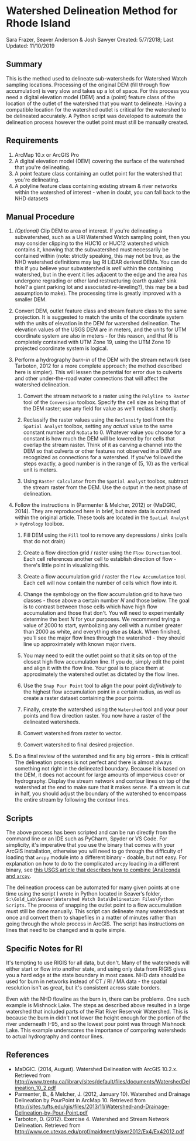 # Watershed Delineation Method for Rhode Island

Sara Frazer, Seaver Anderson & Josh Sawyer
Created: 5/7/2018; Last Updated: 11/10/2019

## Summary

This is the method used to delineate sub-watersheds for Watershed Watch sampling locations. Processing of the original DEM (fill through flow accumulation) is very slow and takes up a lot of space. For this process you need a digital elevation model (DEM) and a (point) feature class of the location of the outlet of the watershed that you want to delineate. Having a compatible location for the watershed outlet is critical for the watershed to be delineated accurately. A Python script was developed to automate the delineation process however the outlet point must still be manually created.

## Requirements

1. ArcMap 10.x or ArcGIS Pro
2. A digital elevation model (DEM) covering the surface of the watershed that you're delineating.
3. A point feature class containing an outlet point for the watershed that you're delineating.
4. A polyline feature class containing existing stream & river networks within the watershed of interest - when in doubt, you can fall back to the NHD datasets

## Manual Procedure

1. _(Optional)_ Clip DEM to area of interest. If you're delineating a subwatershed, such as a URI Watershed Watch sampling point, then you may consider clipping to the HUC10 or HUC12 watershed which contains it, knowing that the subwatershed must necessarily be contained within (note: strictly speaking, this may not be true, as the NHD watershed definitions may lag RI LiDAR derived DEMs. You can do this if you believe your subwatershed is _well_ within the containing watershed, but in the event it lies adjacent to the edge and the area has undergone regrading or other land restructuring (earth quake? sink hole? a giant parking lot and associated re-leveling?), this may be a bad assumption to make). The processing time is greatly improved with a smaller DEM.

2. Convert DEM, outlet feature class and stream feature class to the same projection. It is suggested to match the units of the coordinate system with the units of elevation in the DEM for watershed delineation. The elevation values of the USGS DEM are in meters, and the units for UTM coordinate system are also in meters - for this reason, and that RI is completely contained with UTM Zone 19, using the UTM Zone 19 projected coordinate system is logical.

3. Perform a hydrography _burn-in_ of the DEM with the stream network (see Tarboton, 2012 for a more complete approach; the method described here is simpler). This will lessen the potential for error due to culverts and other under-the-road water connections that will affect the watershed delineation.
    1. Convert the stream network to a raster using the `Polyline to Raster` tool of the `Conversion` toolbox. Specify the cell size as being that of the DEM raster; use any field for value as we'll reclass it shortly.

    2. Reclassify the raster values using the `Reclassify` tool from the `Spatial Analyst` toolbox, setting any _actual_ value to the same constant number and `NoData` to 0. Whatever value you choose for a constant is how much the DEM will be lowered by for cells that overlap the stream raster. Think of it as carving a channel into the DEM so that culverts or other features not observed in a DEM are recognized as connections for a watershed. If you've followed the steps exactly, a good number is in the range of (5, 10) as the vertical unit is meters.

    3. Using `Raster Calculator` from the `Spatial Analyst` toolbox, subtract the stream raster from the DEM. Use the output in the next phase of delineation.

4. Follow the instructions in (Parmenter & Melcher, 2012) or (MaDGIC, 2014). They are reproduced here in brief, but more data is contained within the original article. These tools are located in the `Spatial Analyst` > `Hydrology` toolbox.
    1. Fill DEM using the `Fill` tool to remove any depressions / sinks (cells that do not drain)

    2. Create a flow direction grid / raster using the `Flow Direction` tool. Each cell references another cell to establish direction of flow - there's little point in visualizing this.

    3. Create a flow accumulation grid / raster the `Flow Accumulation` tool. Each cell will now contain the number of cells which flow into it.

    4. Change the symbology on the flow accumulation grid to have two classes - those above a certain number _N_ and those below. The goal is to contrast between those cells which have high flow accumulation and those that don't. You will need to experimentally determine the best _N_ for your purposes. We recommend trying a value of 2000 to start, symbolizing any cell with a number greater than 2000 as white, and everything else as black. When finished, you'll see the major flow lines through the watershed - they should line up approximately with known major rivers.

    5. You may need to edit the outlet point so that it sits on top of the closest high flow accumulation line. If you do, simply edit the point and align it with the flow line. Your goal is to place them at approximately the watershed outlet as dictated by the flow lines.

    6. Use the `Snap Pour Point` tool to align the pour point _definitively_ to the highest flow accumulation point in a certain radius, as well as create a raster dataset containing the pour points.

    7. Finally, create the watershed using the `Watershed` tool and your pour points and flow direction raster. You now have a raster of the delineated watersheds.

    8. Convert watershed from raster to vector.

    9. Convert watershed to final desired projection.

5. Do a final review of the watershed and fix any big errors - this is critical! The delineation process is not perfect and there is almost always something not right in the delineated boundary. Because it is based on the DEM, it does not account for large amounts of impervious cover or hydrography. Display the stream network and contour lines on top of the watershed at the end to make sure that it makes sense. If a stream is cut in half, you should adjust the boundary of the watershed to encompass the entire stream by following the contour lines.

## Scripts

The above process has been scripted and can be run directly from the command line or an IDE such as PyCharm, Spyder or VS Code. For simplicity, it's imperative that you use the binary that comes with your ArcGIS installation, otherwise you will need to go through the difficulty of loading that `arcpy` module into a different binary - doable, but not easy. For explanation on how to do to the complicated `arcpy` loading in a different binary, see [this USGS article that describes how to combine (Ana)conda and `arcpy`](https://my.usgs.gov/confluence/display/EGIS/Using+Anaconda+modules+from+the+ESRI+python+environment).

The delineation process can be automated for many given points at one time using the script I wrote in Python located in Seaver’s folder, `S:\Gold_Lab\Seaver\Watershed Watch Data\Delineation Files\Python Scripts`. The process of snapping the outlet point to a flow accumulation must still be done manually. This script can delineate many  watersheds at once and convert them to shapefiles in a matter of minutes rather than going through the whole process in ArcGIS. The script has instructions on lines that need to be changed and is quite simple.

## Specific Notes for RI

It's tempting to use RIGIS for all data, but don't. Many of the watersheds will either start or flow into another state, and using only data from RIGIS gives you a hard edge at the state boundary in most cases. NHD data should be used for burn in networks instead of CT / RI / MA data - the spatial resolution isn't as great, but it's consistent across state borders.

Even _with_ the NHD flowline as the burn in, there can be problems. One such example is Mishnock Lake. The steps as described above resulted in a large watershed that included parts of the Flat River Reservoir Watershed. This is because the burn in didn't not lower the height enough for the portion of the river underneath I-95, and so the lowest pour point was through Mishnock Lake. This example underscores the importance of comparing watersheds to actual hydrography and contour lines.

## References

- MaDGIC. (2014, August). Watershed Delineation with ArcGIS 10.2.x. Retrieved from <http://www.trentu.ca/library/sites/default/files/documents/WatershedDelineation_10_2.pdf>
- Parmenter, B., & Melcher, J. (2012, January 10). Watershed and Drainage Delineation by PourPoint in ArcMap 10. Retrieved from <http://sites.tufts.edu/gis/files/2013/11/Watershed-and-Drainage-Delineation-by-Pour-Point.pdf>
- Tarboton, D. (2012). Exercise 4. Watershed and Stream Network Delineation. Retrieved from <http://www.ce.utexas.edu/prof/maidment/giswr2012/Ex4/Ex42012.pdf>
